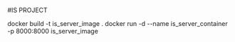 #IS PROJECT

docker build -t is_server_image .
docker run -d --name is_server_container -p 8000:8000 is_server_image